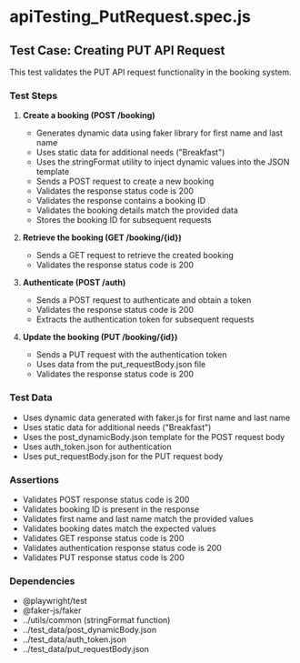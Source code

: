 # apiTesting_PutRequest.spec.js

## Test Case: Creating PUT API Request

This test validates the PUT API request functionality in the booking system.

### Test Steps

1. **Create a booking (POST /booking)**
   - Generates dynamic data using faker library for first name and last name
   - Uses static data for additional needs ("Breakfast")
   - Uses the stringFormat utility to inject dynamic values into the JSON template
   - Sends a POST request to create a new booking
   - Validates the response status code is 200
   - Validates the response contains a booking ID
   - Validates the booking details match the provided data
   - Stores the booking ID for subsequent requests

2. **Retrieve the booking (GET /booking/{id})**
   - Sends a GET request to retrieve the created booking
   - Validates the response status code is 200

3. **Authenticate (POST /auth)**
   - Sends a POST request to authenticate and obtain a token
   - Validates the response status code is 200
   - Extracts the authentication token for subsequent requests

4. **Update the booking (PUT /booking/{id})**
   - Sends a PUT request with the authentication token
   - Uses data from the put_requestBody.json file
   - Validates the response status code is 200

### Test Data

- Uses dynamic data generated with faker.js for first name and last name
- Uses static data for additional needs ("Breakfast")
- Uses the post_dynamicBody.json template for the POST request body
- Uses auth_token.json for authentication
- Uses put_requestBody.json for the PUT request body

### Assertions

- Validates POST response status code is 200
- Validates booking ID is present in the response
- Validates first name and last name match the provided values
- Validates booking dates match the expected values
- Validates GET response status code is 200
- Validates authentication response status code is 200
- Validates PUT response status code is 200

### Dependencies

- @playwright/test
- @faker-js/faker
- ../utils/common (stringFormat function)
- ../test_data/post_dynamicBody.json
- ../test_data/auth_token.json
- ../test_data/put_requestBody.json
